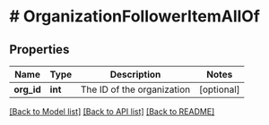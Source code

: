 # # OrganizationFollowerItemAllOf

## Properties

Name | Type | Description | Notes
------------ | ------------- | ------------- | -------------
**org_id** | **int** | The ID of the organization | [optional]

[[Back to Model list]](../README.md#documentation-for-models) [[Back to API list]](../README.md#documentation-for-api-endpoints) [[Back to README]](../README.md)
